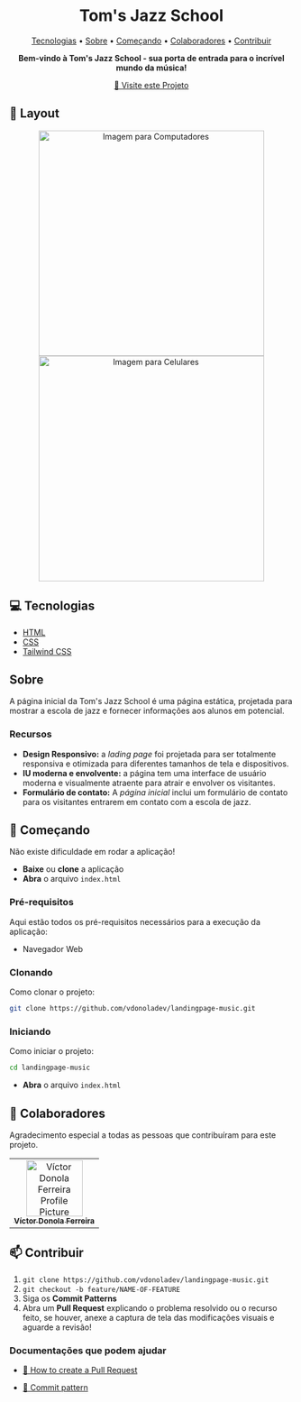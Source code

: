 

<h1 align="center" style="font-weight: bold;">Tom's Jazz School</h1>

<p align="center">
 <a href="#tech">Tecnologias</a> • 
 <a href="#about">Sobre</a> •
 <a href="#started">Começando</a> • 
  <a href="#colab">Colaboradores</a> •
 <a href="#contribute">Contribuir</a>
</p>

<p align="center">
    <b>Bem-vindo à Tom's Jazz School - sua porta de entrada para o incrível mundo da música!</b>
</p>

<p align="center">
     <a href="https://vdonoladev-landingpagemusic.netlify.app/">📱 Visite este Projeto</a>
</p>

<h2 id="layout">🎨 Layout</h2>

<p align="center">
    <img src="img/example-desktop.jpeg" alt="Imagem para Computadores" width="400px">
    <img src="img/example-mobile.jpeg" alt="Imagem para Celulares" width="400px">
</p>

<h2 id="technologies">💻 Tecnologias</h2>

- [HTML](https://devdocs.io/html)
- [CSS](https://devdocs.io/css)
- [Tailwind CSS](https://devdocs.io/tailwindcss)

<h2 id="about">Sobre</h2>

<p>A página inicial da Tom's Jazz School é uma página estática, projetada para mostrar a escola de jazz e fornecer informações aos alunos em potencial.</p>

<h3>Recursos</h3>

-   **Design Responsivo:** a *lading page* foi projetada para ser totalmente responsiva e otimizada para diferentes tamanhos de tela e dispositivos.
-   **IU moderna e envolvente:** a página tem uma interface de usuário moderna e visualmente atraente para atrair e envolver os visitantes.
-   **Formulário de contato:** A *página inicial* inclui um formulário de contato para os visitantes entrarem em contato com a escola de jazz.

<h2 id="started">🚀 Começando</h2>

Não existe dificuldade em rodar a aplicação! 

- **Baixe** ou **clone** a aplicação
- **Abra** o arquivo ```index.html```

<h3>Pré-requisitos</h3>

Aqui estão todos os pré-requisitos necessários para a execução da aplicação:

- Navegador Web

<h3>Clonando</h3>

Como clonar o projeto:

```bash
git clone https://github.com/vdonoladev/landingpage-music.git
```

<h3>Iniciando</h3>

Como iniciar o projeto:

```bash
cd landingpage-music
```

- **Abra** o arquivo ```index.html```

<h2 id="colab">🤝 Colaboradores</h2>

Agradecimento especial a todas as pessoas que contribuíram para este projeto.

<table>
  <tr>
    <td align="center">
      <a href="#">
        <img src="https://github.com/vdonoladev.png" width="100px;" alt="Víctor Donola Ferreira Profile Picture"/><br>
        <sub>
          <b>Víctor Donola Ferreira</b>
        </sub>
      </a>
    </td>
  </tr>
</table>

<h2 id="contribute">📫 Contribuir</h2>

1. `git clone https://github.com/vdonoladev/landingpage-music.git`
2. `git checkout -b feature/NAME-OF-FEATURE`
3. Siga os **Commit Patterns**
4. Abra um **Pull Request** explicando o problema resolvido ou o recurso feito, se houver, anexe a captura de tela das modificações visuais e aguarde a revisão!

<h3>Documentações que podem ajudar</h3>

- [📝 How to create a Pull Request](https://www.atlassian.com/br/git/tutorials/making-a-pull-request)

- [💾 Commit pattern](https://gist.github.com/joshbuchea/6f47e86d2510bce28f8e7f42ae84c716)
